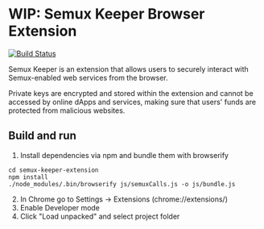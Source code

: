 # WIP: Semux Keeper Browser Extension

[![Build Status](https://travis-ci.org/semuxproject/semux-keeper-extension.svg?branch=master)](https://travis-ci.org/semuxproject/semux-keeper-extension)

Semux Keeper is an extension that allows users to securely interact with Semux-enabled web services from the browser.

Private keys are encrypted and stored within the extension and cannot be accessed by online dApps and services, making sure that users' funds are protected from malicious websites.

## Build and run
1) Install dependencies via npm and bundle them with browserify
```
cd semux-keeper-extension
npm install
./node_modules/.bin/browserify js/semuxCalls.js -o js/bundle.js
```
2) In Chrome go to Settings -> Extensions (chrome://extensions/)
3) Enable Developer mode
4) Click "Load unpacked" and select project folder
